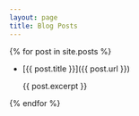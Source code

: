 ```yaml
---
layout: page
title: Blog Posts
---
```


{% for post in site.posts %}

*   [{{ post.title }}]({{ post.url }})

    {{ post.excerpt }}

{% endfor %}

